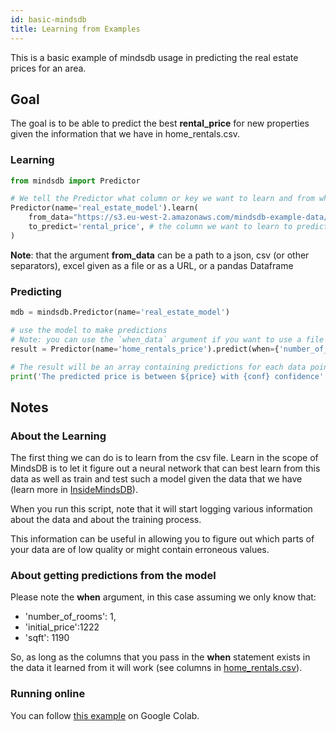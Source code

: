 ```yaml
---
id: basic-mindsdb
title: Learning from Examples
---
```


This is a basic example of mindsdb usage in predicting the real estate prices for an area.


## Goal
The goal is to be able to predict the best **rental_price** for new properties given the information that we have in home_rentals.csv.

### Learning

```python
from mindsdb import Predictor

# We tell the Predictor what column or key we want to learn and from what data
Predictor(name='real_estate_model').learn(
    from_data="https://s3.eu-west-2.amazonaws.com/mindsdb-example-data/home_rentals.csv", # the path to the file where we can learn from, (note: can be url)
    to_predict='rental_price', # the column we want to learn to predict given all the data in the file
)
```

**Note**: that the argument **from_data** can be a path to a json, csv (or other separators), excel given as a file or as a URL, or a pandas Dataframe

### Predicting

```python
mdb = mindsdb.Predictor(name='real_estate_model')

# use the model to make predictions
# Note: you can use the `when_data` argument if you want to use a file with one or more rows instead of a python dictionary
result = Predictor(name='home_rentals_price').predict(when={'number_of_rooms': 1, 'initial_price': 1222, 'sqft': 1190})

# The result will be an array containing predictions for each data point (in this case only one), a confidence for said prediction and a few other extra informations
print('The predicted price is between ${price} with {conf} confidence'.format(price=result[0].explanation['rental_price']['confidence_interval'], conf=result[0].explanation['rental_price']['confidence']))
```

## Notes

### About the Learning
The first thing we can do is to learn from the csv file. Learn in the scope of MindsDB is to let it figure out a neural network that can best learn from this data as well as train and test such a model given the data that we have (learn more in [InsideMindsDB](/mindsdb/docs/inside-mindsdb)).

When you run this script, note that it will start logging various information about the data and about the training process.

This information can be useful in allowing you to figure out which parts of your data are of low quality or might contain erroneous values.

### About getting predictions from the model

Please note the **when** argument, in this case assuming we only know that:

* 'number_of_rooms': 1,
* 'initial_price':1222
* 'sqft': 1190

So, as long as the columns that you pass in the **when** statement exists in the data it learned from it will work (see columns in [home_rentals.csv](https://s3.eu-west-2.amazonaws.com/mindsdb-example-data/home_rentals.csv)).

### Running online

You can follow [this example](https://colab.research.google.com/drive/1qsIkMeAQFE-MOEANd1c6KMyT44OnycSb) on Google Colab.
